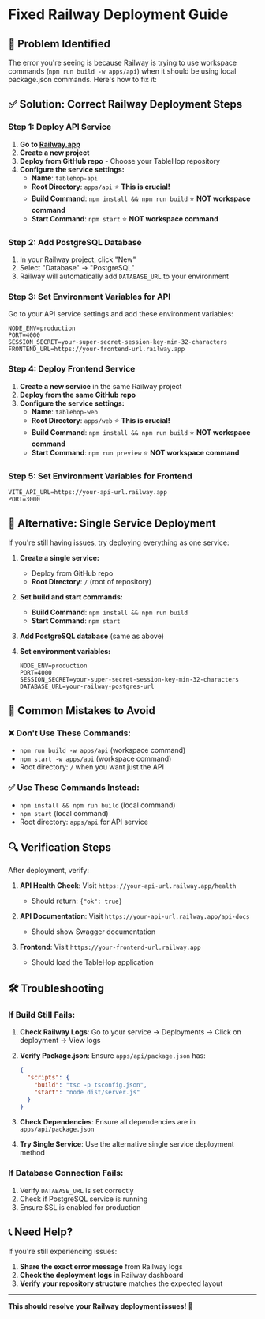 # Fixed Railway Deployment Guide

## 🚨 Problem Identified

The error you're seeing is because Railway is trying to use workspace commands (`npm run build -w apps/api`) when it should be using local package.json commands. Here's how to fix it:

## ✅ Solution: Correct Railway Deployment Steps

### Step 1: Deploy API Service

1. **Go to [Railway.app](https://railway.app)**
2. **Create a new project**
3. **Deploy from GitHub repo** - Choose your TableHop repository
4. **Configure the service settings:**
   - **Name**: `tablehop-api`
   - **Root Directory**: `apps/api` ⭐ **This is crucial!**
   - **Build Command**: `npm install && npm run build` ⭐ **NOT workspace command**
   - **Start Command**: `npm start` ⭐ **NOT workspace command**

### Step 2: Add PostgreSQL Database

1. In your Railway project, click "New"
2. Select "Database" → "PostgreSQL"
3. Railway will automatically add `DATABASE_URL` to your environment

### Step 3: Set Environment Variables for API

Go to your API service settings and add these environment variables:

```
NODE_ENV=production
PORT=4000
SESSION_SECRET=your-super-secret-session-key-min-32-characters
FRONTEND_URL=https://your-frontend-url.railway.app
```

### Step 4: Deploy Frontend Service

1. **Create a new service** in the same Railway project
2. **Deploy from the same GitHub repo**
3. **Configure the service settings:**
   - **Name**: `tablehop-web`
   - **Root Directory**: `apps/web` ⭐ **This is crucial!**
   - **Build Command**: `npm install && npm run build` ⭐ **NOT workspace command**
   - **Start Command**: `npm run preview` ⭐ **NOT workspace command**

### Step 5: Set Environment Variables for Frontend

```
VITE_API_URL=https://your-api-url.railway.app
PORT=3000
```

## 🔧 Alternative: Single Service Deployment

If you're still having issues, try deploying everything as one service:

1. **Create a single service:**
   - Deploy from GitHub repo
   - **Root Directory**: `/` (root of repository)

2. **Set build and start commands:**
   - **Build Command**: `npm install && npm run build`
   - **Start Command**: `npm start`

3. **Add PostgreSQL database** (same as above)

4. **Set environment variables:**
   ```
   NODE_ENV=production
   PORT=4000
   SESSION_SECRET=your-super-secret-session-key-min-32-characters
   DATABASE_URL=your-railway-postgres-url
   ```

## 🚨 Common Mistakes to Avoid

### ❌ Don't Use These Commands:
- `npm run build -w apps/api` (workspace command)
- `npm start -w apps/api` (workspace command)
- Root directory: `/` when you want just the API

### ✅ Use These Commands Instead:
- `npm install && npm run build` (local command)
- `npm start` (local command)
- Root directory: `apps/api` for API service

## 🔍 Verification Steps

After deployment, verify:

1. **API Health Check**: Visit `https://your-api-url.railway.app/health`
   - Should return: `{"ok": true}`

2. **API Documentation**: Visit `https://your-api-url.railway.app/api-docs`
   - Should show Swagger documentation

3. **Frontend**: Visit `https://your-frontend-url.railway.app`
   - Should load the TableHop application

## 🛠️ Troubleshooting

### If Build Still Fails:

1. **Check Railway Logs**: Go to your service → Deployments → Click on deployment → View logs

2. **Verify Package.json**: Ensure `apps/api/package.json` has:
   ```json
   {
     "scripts": {
       "build": "tsc -p tsconfig.json",
       "start": "node dist/server.js"
     }
   }
   ```

3. **Check Dependencies**: Ensure all dependencies are in `apps/api/package.json`

4. **Try Single Service**: Use the alternative single service deployment method

### If Database Connection Fails:

1. Verify `DATABASE_URL` is set correctly
2. Check if PostgreSQL service is running
3. Ensure SSL is enabled for production

## 📞 Need Help?

If you're still experiencing issues:

1. **Share the exact error message** from Railway logs
2. **Check the deployment logs** in Railway dashboard
3. **Verify your repository structure** matches the expected layout

---

**This should resolve your Railway deployment issues! 🚀**
